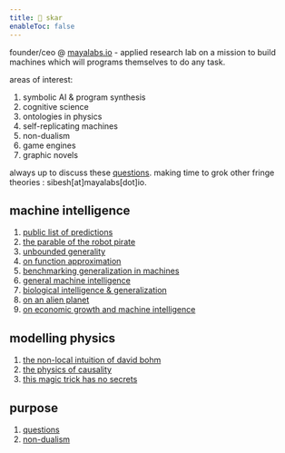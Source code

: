 ```yaml
---
title: 👾 skar
enableToc: false
---
```

founder/ceo @ [mayalabs.io](https://mayalabs.io) - applied research lab on a mission to build machines which will programs themselves to do any task.

areas of interest:

1. symbolic AI & program synthesis
2. cognitive science
3. ontologies in physics
4. self-replicating machines
5. non-dualism
5. game engines
6. graphic novels

always up to discuss these [questions](notes/questions). making time to grok other fringe theories : sibesh[at]mayalabs[dot]io. 


## machine intelligence
1. [public list of predictions](https://x.com/sibeshkar/status/1709316722359198017)
2. [the parable of the robot pirate](/notes/pirate)
3. [unbounded generality](/notes/unbounded)
4. [on function approximation](https://twitter.com/sibeshkar/status/1615804999463997441)
5. [benchmarking generalization in machines](https://blog.mayalabs.io/benchmark/)
6. [general machine intelligence](https://blog.mayalabs.io/general-machine-intelligence/)
7. [biological intelligence & generalization](https://x.com/sibeshkar/status/1871525755387326782)
8. [on an alien planet](/notes/alien)
9. [on economic growth and machine intelligence](/notes/economy)

## modelling physics
1. [the non-local intuition of david bohm](notes/bohm)
2. [the physics of causality](notes/causality)
3. [this magic trick has no secrets](notes/no-secrets)

## purpose
1. [questions](notes/questions)
2. [non-dualism](notes/nd)




